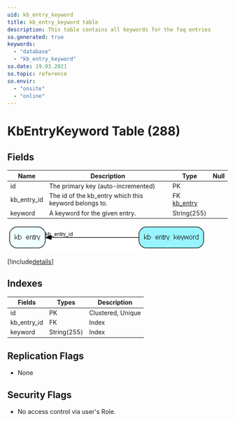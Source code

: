```yaml
---
uid: kb_entry_keyword
title: kb_entry_keyword table
description: This table contains all keywords for the faq entries
so.generated: true
keywords:
  - "database"
  - "kb_entry_keyword"
so.date: 19.03.2021
so.topic: reference
so.envir:
  - "onsite"
  - "online"
---
```


# KbEntryKeyword Table (288)

## Fields

| Name | Description | Type | Null |
|------|-------------|------|:----:|
|id|The primary key (auto-incremented)|PK| |
|kb\_entry\_id|The id of the kb_entry which this keyword belongs to.|FK [kb_entry](kb_entry.md)| |
|keyword|A keyword for the given entry.|String(255)| |


![kb_entry_keyword table relationship diagram](media\kb_entry_keyword.png)

[!include[details](./includes/kb-entry-keyword.md)]

## Indexes

| Fields | Types | Description |
|--------|-------|-------------|
|id |PK |Clustered, Unique |
|kb\_entry\_id |FK |Index |
|keyword |String(255) |Index |

## Replication Flags

* None

## Security Flags

* No access control via user's Role.

